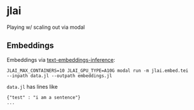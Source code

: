 # jlai

Playing w/ scaling out via modal

## Embeddings

Embeddings via [text-embeddings-inference](https://github.com/huggingface/text-embeddings-inference):
```
JLAI_MAX_CONTAINERS=10 JLAI_GPU_TYPE=A10G modal run -m jlai.embed.tei --inpath data.jl --outpath embeddings.jl
```

`data.jl` has lines like
```
{"test" : "i am a sentence"}
...
```
